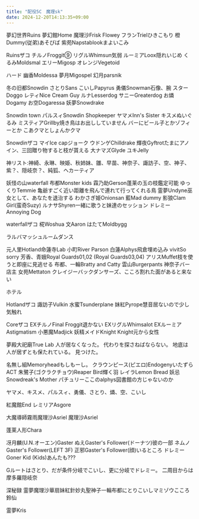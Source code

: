 ```yaml
---
title: "配役5C　魔理sk"
date: 2024-12-20T14:13:35+09:00
---
```


夢幻世界Ruins
夢幻館Home
魔理沙Frisk
Flowey
フランTrielひきこもり
橙Dummy(従弟)あそびば
紫苑Napstablookまよいこみ

Ruinsザコ
チルノFroggit⑨
リグルWhimsun気弱
ルーミアLoox隠れいじめ
くるみMoldsmal
エリーMigosp
オレンジVegetoid

ハード
幽香Moldessa
夢月Migospel
幻月parsnik






冬の旧都Snowdin
さとりSans
こいしPapyrus
勇儀Snowman石像、腕
スターDoggo
レティNice Cream Guy
ルナLesserdog
サニーGreaterdog
お燐Dogamy
お空Dogaressa
妖夢Snowdrake

Snowdin town
パルスィSnowdin Shopkeeper
ヤマメInn's Sister
キスメぬいぐるみ
ミスティアGrillby焼き鳥はお出ししていません
バーにビール子とかゾフィーとか
こあクマとしょんかクマ

Snowdinザコ
マイIce capジョーク
ウドンゲChilldrake
輝夜Gyftrotたまにアノイン、三回贈り物すると枝が貰える
大ナマズGlyde
ユキJelly

神リスト:神綺、永琳、映姫、秋姉妹、雛、早苗、神奈子、諏訪子、空、神子、紫？、隠岐奈？、純狐、ヘカーティア

妖怪の山waterfall
布都Monster kids
霖乃助Gerson蓬莱の玉の枝鑑定可能
ゆっくりTemmie
亀爺すごく近い距離を飛んで連れて行ってくれる鳥
霊夢Undyne巫女として、あなたを退治する
わかさぎ姫Onionsan
藍Mad dummy
影狼Clam Girl(蛮奇Suzy)
ルナサShyren一緒に歌うと妹達のセッション
ドレミーAnnoying Dog

waterfallザコ
椛Woshua
文Aaron
はたてMoldbygg

ラルバマッシュルームダンス

元人里Hotland命蓮寺Lab
小町River Parson
白蓮Alphys飛倉埋め込み
vivitSo sorry
芳香、青娥Royal Guards01,02
(Royal Guards03,04)
アリスMuffet枝を使うと即座に見逃せる
布都、一輪Bratty and Catty
雲山Burgerpants
神奈子バー店主
女苑Mettaton
クレイジーバックダンサーズ、こころ割れた面があると来ない

ホテル

Hotlandザコ
諏訪子Vulkin
水蜜Tsunderplane
妹紅Pyrope慧音居ないので少し気触れ

Coreザコ
EXチルノFinal Froggit退かない
EXリグルWhimsalot
EXルーミアAstigmatism
小悪魔Madjick
妖精メイドKnight Knight元から女性


夢殿大祀廟True Lab
人が居なくなった。
代わりを探さねばならない。
地底は人が居ずとも保たれている。
見つけた。

名無し組Memoryheadもしもーし。
クラウンピース(ピエロ)EndogenyいたずらACT
朱鷺子(ゴクラクチョウ)Reaper Bird輝く羽
レイラLemon Bread
妖忌Snowdreak's Mother
パチュリーここのalphys図書館の方じゃないのか

ヤマメ、キスメ、パルスィ、勇儀、さとり、燐、空、こいし

紅魔館End
レミリアAsgore

大魔導師霧雨魔理沙Asriel
魔理沙Asriel

蓬莱人形Chara

冴月麟(U.N.オーエン)Gaster
ぬえGaster's Follower(ドーナツ)彼の一部
ネムノGaster's Follower(LEFT 3F)
正邪Gaster's Follower(顔)いるところ
ドレミーGoner Kid (Kids)あんたも???

Gルートはさとり、だが条件分岐でこいし、更に分岐でドレミー。
二周目からは摩多羅隠岐奈

深秘録
霊夢魔理沙華扇妹紅針妙丸聖神子一輪布都にとりこいしマミゾウこころ鈴仙





霊夢Kris

